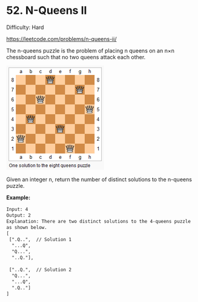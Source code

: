 # 52. N-Queens II

Difficulty: Hard

https://leetcode.com/problems/n-queens-ii/

The n-queens puzzle is the problem of placing n queens on an n×n chessboard such that no two queens attack each other.

![alt text](8-queens.png)

Given an integer n, return the number of distinct solutions to the n-queens puzzle.

**Example:**
```
Input: 4
Output: 2
Explanation: There are two distinct solutions to the 4-queens puzzle as shown below.
[
 [".Q..",  // Solution 1
  "...Q",
  "Q...",
  "..Q."],

 ["..Q.",  // Solution 2
  "Q...",
  "...Q",
  ".Q.."]
]
```
